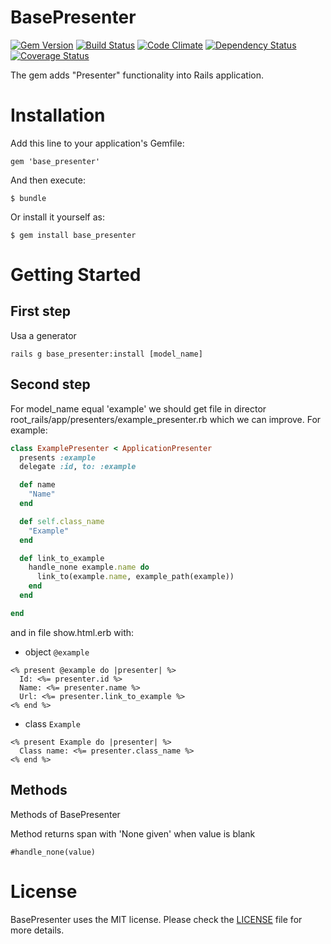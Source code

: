# BasePresenter
[![Gem Version](https://badge.fury.io/rb/base_presenter.png)](http://badge.fury.io/rb/base_presenter)
[![Build Status](https://travis-ci.org/raglub/base_presenter.png?branch=master)](https://travis-ci.org/raglub/base_presenter)
[![Code Climate](https://codeclimate.com/github/raglub/base_presenter.png)](https://codeclimate.com/github/raglub/base_presenter)
[![Dependency Status](https://gemnasium.com/raglub/base_presenter.png)](https://gemnasium.com/raglub/base_presenter)
[![Coverage Status](https://coveralls.io/repos/raglub/base_presenter/badge.png)](https://coveralls.io/r/raglub/base_presenter)

The gem adds "Presenter" functionality into Rails application.

# Installation

Add this line to your application's Gemfile:

    gem 'base_presenter'

And then execute:

    $ bundle

Or install it yourself as:

    $ gem install base_presenter

# Getting Started

## First step

Usa a generator

    rails g base_presenter:install [model_name]

## Second step

For model_name equal 'example' we should get file in director root_rails/app/presenters/example_presenter.rb which we can improve.
For example:

```ruby
class ExamplePresenter < ApplicationPresenter
  presents :example
  delegate :id, to: :example

  def name
    "Name"
  end

  def self.class_name
    "Example"
  end

  def link_to_example
    handle_none example.name do
      link_to(example.name, example_path(example))
    end
  end

end
```

and in file show.html.erb with:
* object `@example`

```erb
<% present @example do |presenter| %>
  Id: <%= presenter.id %>
  Name: <%= presenter.name %>
  Url: <%= presenter.link_to_example %>
<% end %>
```

* class `Example`

```erb
<% present Example do |presenter| %>
  Class name: <%= presenter.class_name %>
<% end %>
```

## Methods

Methods of BasePresenter

Method returns span with 'None given' when value is blank
```erb
#handle_none(value)
```

# License

BasePresenter uses the MIT license. Please check the [LICENSE][] file for more details.

[license]: https://github.com/raglub/base_presenter/blob/master/LICENSE

